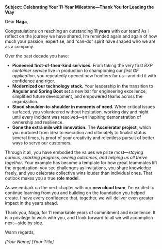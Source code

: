 **Subject: Celebrating Your 11-Year Milestone—Thank You for Leading the Way**

Dear **Naga**,

Congratulations on reaching an outstanding **11 years** with our team! As I reflect on the journey we have shared, I’m reminded again and again of how much your passion, expertise, and “can-do” spirit have shaped who we are as a company.

Over the past decade you have:

* **Pioneered first-of-their-kind services.** From taking the very first *BXP container service* live in production to championing our *first GF application*, you repeatedly opened new frontiers for us—and did it with confidence and rigor.
* **Modernized our technology stack.** Your leadership in the transition to **Angular and Spring Boot** set a new bar for engineering excellence, simplified future development, and empowered teams across the organization.
* **Stood shoulder-to-shoulder in moments of need.** When critical issues surfaced, you volunteered without hesitation, working day and night until every incident was resolved—an inspiring demonstration of ownership and resilience.
* **Gone the extra mile with innovation.** The **Accelerator project**, which you nurtured from idea to execution and ultimately to finalist status several times, is proof of your creativity and relentless pursuit of better ways to serve our customers.

Through it all, you have embodied the values we prize most—*staying curious, sparking progress, owning outcomes, and helping us all thrive together*. Your example has become a template for how great teammates lift the organization: you see challenges as invitations, you share knowledge freely, and you celebrate collective wins louder than individual ones. That outlook makes you a true **role model**.

As we embark on the next chapter with our **new cloud team**, I’m excited to continue learning from you and building on the foundation you helped create. I have every confidence that, together, we will deliver even greater impact in the years ahead.

Thank you, Naga, for 11 remarkable years of commitment and excellence. It is a privilege to work with you, and I look forward to all we will accomplish next—side by side.

Warm regards,

*\[Your Name]*
*\[Your Title]*
